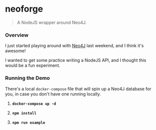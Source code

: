 # neoforge
> A NodeJS wrapper around Neo4J.


### Overview

I just started playing around with [Neo4J](https://www.neo4j.com) last weekend, and I think it's awesome!

I wanted to get some practice writing a NodeJS API, and I thought this would be a fun experiment.


### Running the Demo

There's a local `docker-compose` file that will spin up a Neo4J database for you, in case you don't have one running locally.

1. __`docker-compose up -d`__

1. __`npm install`__

1. __`npm run example`__
